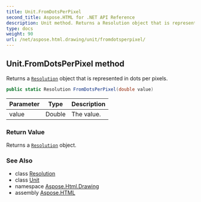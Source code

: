 ```yaml
---
title: Unit.FromDotsPerPixel
second_title: Aspose.HTML for .NET API Reference
description: Unit method. Returns a Resolution object that is represented in dots per pixels
type: docs
weight: 90
url: /net/aspose.html.drawing/unit/fromdotsperpixel/
---
```

## Unit.FromDotsPerPixel method

Returns a [`Resolution`](../../resolution/) object that is represented in dots per pixels.

```csharp
public static Resolution FromDotsPerPixel(double value)
```

| Parameter | Type | Description |
| --- | --- | --- |
| value | Double | The value. |

### Return Value

Returns a [`Resolution`](../../resolution/) object.

### See Also

* class [Resolution](../../resolution/)
* class [Unit](../)
* namespace [Aspose.Html.Drawing](../../unit/)
* assembly [Aspose.HTML](../../../)
